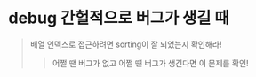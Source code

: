 # debug 간헐적으로 버그가 생길 때

> 배열 인덱스로 접근하려면 sorting이 잘 되었는지 확인해라!
>
> > 어쩔 땐 버그가 없고 어쩔 떈 버그가 생긴다면 이 문제를 확인!
